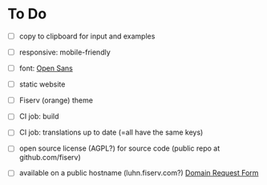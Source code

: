 # To Do

- [ ] copy to clipboard for input and examples
- [ ] responsive: mobile-friendly
- [ ] font: [Open Sans](https://fonts.google.com/specimen/Open+Sans)
- [ ] static website
- [ ] Fiserv (orange) theme
- [ ] CI job: build
- [ ] CI job: translations up to date (=all have the same keys)
- [ ] open source license (AGPL?) for source code (public repo at github.com/fiserv)
- [ ] available on a public hostname (luhn.fiserv.com?)  [Domain Request Form](https://fiservcorp.sharepoint.com/sites/fuel-fiserv-brand/SitePages/Domain-Request-Form.aspx)


